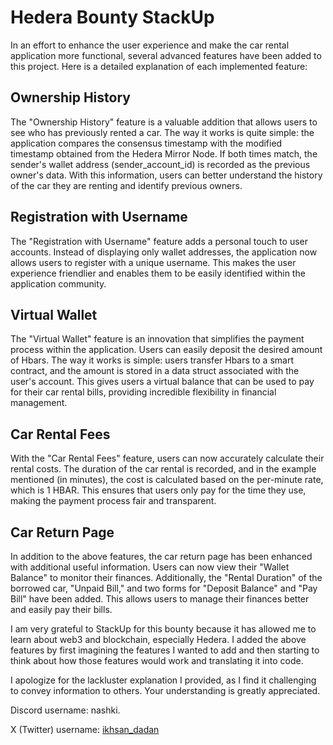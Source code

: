 # Hedera Bounty StackUp
In an effort to enhance the user experience and make the car rental application more functional, several advanced features have been added to this project. Here is a detailed explanation of each implemented feature:

## Ownership History
The "Ownership History" feature is a valuable addition that allows users to see who has previously rented a car. The way it works is quite simple: the application compares the consensus timestamp with the modified timestamp obtained from the Hedera Mirror Node. If both times match, the sender's wallet address (sender_account_id) is recorded as the previous owner's data. With this information, users can better understand the history of the car they are renting and identify previous owners.

## Registration with Username
The "Registration with Username" feature adds a personal touch to user accounts. Instead of displaying only wallet addresses, the application now allows users to register with a unique username. This makes the user experience friendlier and enables them to be easily identified within the application community.

## Virtual Wallet
The "Virtual Wallet" feature is an innovation that simplifies the payment process within the application. Users can easily deposit the desired amount of Hbars. The way it works is simple: users transfer Hbars to a smart contract, and the amount is stored in a data struct associated with the user's account. This gives users a virtual balance that can be used to pay for their car rental bills, providing incredible flexibility in financial management.

## Car Rental Fees
With the "Car Rental Fees" feature, users can now accurately calculate their rental costs. The duration of the car rental is recorded, and in the example mentioned (in minutes), the cost is calculated based on the per-minute rate, which is 1 HBAR. This ensures that users only pay for the time they use, making the payment process fair and transparent.

## Car Return Page
In addition to the above features, the car return page has been enhanced with additional useful information. Users can now view their "Wallet Balance" to monitor their finances. Additionally, the "Rental Duration" of the borrowed car, "Unpaid Bill," and two forms for "Deposit Balance" and "Pay Bill" have been added. This allows users to manage their finances better and easily pay their bills.

I am very grateful to StackUp for this bounty because it has allowed me to learn about web3 and blockchain, especially Hedera. I added the above features by first imagining the features I wanted to add and then starting to think about how those features would work and translating it into code.

I apologize for the lackluster explanation I provided, as I find it challenging to convey information to others. Your understanding is greatly appreciated.

Discord username: nashki.

X (Twitter) username: [ikhsan_dadan](https://twitter.com/Ikhsan_dadan "ikhsan_dadan")
